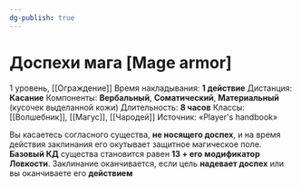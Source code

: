 ```yaml
---
dg-publish: true
---
```

# Доспехи мага [Mage armor]
1 уровень, [[Ограждение]]
Время накладывания: **1 действие**
Дистанция: **Касание**
Компоненты: **Вербальный**, **Соматический**, **Материальный** (кусочек выделанной кожи)
Длительность: **8 часов**
Классы: [[Волшебник]], [[Магус]], [[Чародей]]
Источник: «Player's handbook»

Вы касаетесь согласного существа, **не носящего доспех**, и на время действия заклинания его окутывает защитное магическое поле. **Базовый КД** существа становится равен **13 + его модификатор Ловкости**. Заклинание оканчивается, если цель **надевает доспех** или вы оканчиваете его **действием**
